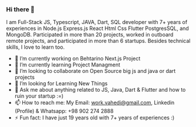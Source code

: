 ### Hi there 👋
I am Full-Stack JS, Typescript, JAVA, Dart, SQL developer with 7+ years of experiences in Node.js Express.js React Html Css Flutter PostgresSQL, and MongoDB. Participated in more than 20 projects, worked in outboard remote projects, and participated in more than 6 startups. Besides technical skills, I love to learn too.
- 🔭 I’m currently working on Behtarino Next.js Project
- 🌱 I’m currently learning Project Managment
- 👯 I’m looking to collaborate on Open Source big js and java or dart projects
- 🤔 I’m looking for Learning New Things
- 💬 Ask me about anything related to JS, Java, Dart & Flutter and how to ruin your startup :=)
- 📫 How to reach me: My Email: work.vahedi@gmail.com, Linkedin (Profile) & Whatsapp: +98 902 274 2888
- ⚡ Fun fact: I have just 19 years old with 7+ years of experiences :)
